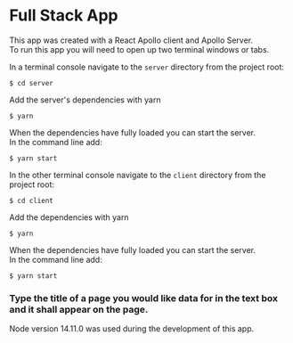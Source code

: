 # Full Stack App
This app was created with a React Apollo client and Apollo Server.  
To run this app you will need to open up two terminal windows or tabs.  

In a terminal console navigate to the `server` directory from the project root:
```
$ cd server
```

Add the server's dependencies with yarn
```
$ yarn
```
When the dependencies have fully loaded you can start the server.  
In the command line add:

```
$ yarn start
```

In the other terminal console navigate to the `client` directory from the project root:
```
$ cd client
```

Add the dependencies with yarn
```
$ yarn
```
When the dependencies have fully loaded you can start the server.  
In the command line add:

```
$ yarn start
```

### Type the title of a page you would like data for in the text box and it shall appear on the page.

Node version 14.11.0 was used during the development of this app.
